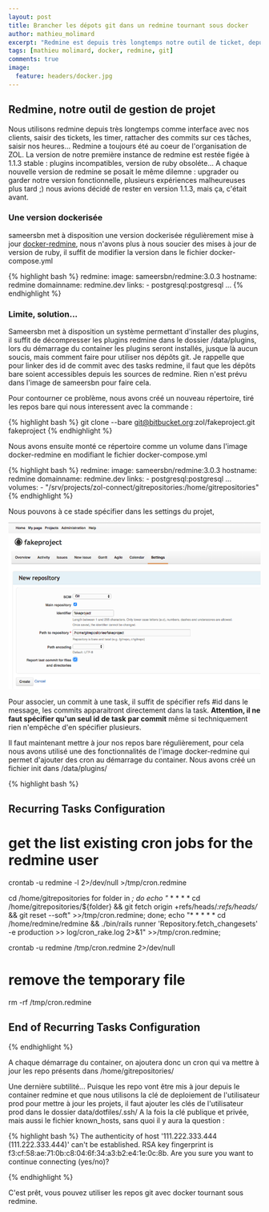 ```yaml
---
layout: post
title: Brancher les dépots git dans un redmine tournant sous docker 
author: mathieu_molimard
excerpt: "Redmine est depuis très longtemps notre outil de ticket, depuis quelques temps, nous le faisons tourner dans docker ce qui nous permet d'avoir facilement une version à jour, mais nous avions perdu la possibilité de rattacher les repo git au projet... Après quelques recherches, voilà comme nous avons contourné ce problème."
tags: [mathieu molimard, docker, redmine, git]
comments: true
image:
  feature: headers/docker.jpg
---
```


## Redmine, notre outil de gestion de projet

Nous utilisons redmine depuis très longtemps comme interface avec nos clients, saisir des tickets, les timer, rattacher des commits sur ces tâches, saisir nos heures... Redmine a toujours été au coeur de l'organisation de ZOL. La version de notre première instance de redmine est restée figée à 1.1.3 stable : plugins incompatibles, version de ruby obsoléte... A chaque nouvelle version de redmine se posait le même dilemne : upgrader ou garder notre version fonctionnelle, plusieurs expériences malheureuses plus tard ;) nous avions décidé de rester en version 1.1.3, mais ça, c'était avant.

### Une version dockerisée

sameersbn met à disposition une version dockerisée régulièrement mise à jour <a href='https://github.com/sameersbn/docker-redmine/' target='_blank'>docker-redmine</a>, nous n'avons plus à nous soucier des mises à jour de version de ruby, il suffit de modifier la version dans le fichier docker-compose.yml  
 
{% highlight bash %}
redmine:
  image: sameersbn/redmine:3.0.3
  hostname: redmine
  domainname: redmine.dev
  links:
    - postgresql:postgresql
...
{% endhighlight %}


### Limite, solution... 

Sameersbn met à disposition un système permettant d'installer des plugins, il suffit de décompresser les plugins redmine dans le dossier /data/plugins, lors du démarrage du container les plugins seront installés, jusque là aucun soucis, mais comment faire pour utiliser nos dépôts git. Je rappelle que pour linker des id de commit avec des tasks redmine, il faut que les dépôts bare soient accessibles depuis les sources de redmine. Rien n'est prévu dans l'image de sameersbn pour faire cela.

Pour contourner ce problème, nous avons créé un nouveau répertoire, tiré les repos bare qui nous interessent avec la commande : 

{% highlight bash %}
git clone --bare git@bitbucket.org:zol/fakeproject.git fakeproject
{% endhighlight %}

Nous avons ensuite monté ce répertoire comme un volume dans l'image docker-redmine en modifiant le fichier docker-compose.yml

{% highlight bash %}
redmine:
  image: sameersbn/redmine:3.0.3
  hostname: redmine
  domainname: redmine.dev
  links:
    - postgresql:postgresql
...
      volumes:
    - "/srv/projects/zol-connect/gitrepositories:/home/gitrepositories"
{% endhighlight %}

Nous pouvons à ce stade spécifier dans les settings du projet, 

<img src="/images/2015-08/redmine-git-settings.png">

Pour associer, un commit à une task, il suffit de spécifier refs #id dans le message, les commits apparaitront directement dans la task. **Attention, il ne faut spécifier qu'un seul id de task par commit** même si techniquement rien n'empêche d'en spécifier plusieurs. 

Il faut maintenant mettre à jour nos repos bare régulièrement, pour cela nous avons utilisé une des fonctionnalités de l'image docker-redmine qui permet d'ajouter des cron au démarrage du container. Nous avons créé un fichier init dans /data/plugins/

{% highlight bash %}
## Recurring Tasks Configuration

# get the list existing cron jobs for the redmine user
crontab -u redmine -l 2>/dev/null >/tmp/cron.redmine

cd /home/gitrepositories
for folder in *; do 
echo "* * * * *  cd /home/gitrepositories/${folder} && git fetch origin +refs/heads/*:refs/heads/* && git reset --soft" >>/tmp/cron.redmine;
done;
echo "* * * * *  cd /home/redmine/redmine && ./bin/rails runner 'Repository.fetch_changesets' -e production >> log/cron_rake.log 2>&1" >>/tmp/cron.redmine;

crontab -u redmine /tmp/cron.redmine 2>/dev/null


# remove the temporary file
rm -rf /tmp/cron.redmine

## End of Recurring Tasks Configuration

{% endhighlight %}

A chaque démarrage du container, on ajoutera donc un cron qui va mettre à jour les repo présents dans /home/gitrepositories/

Une dernière subtilité... Puisque les repo vont être mis à jour depuis le container redmine et que nous utilisons la clé de deploiement de l'utilisateur prod pour mettre à jour les projets, il faut ajouter les clés de l'utilisateur prod dans le dossier data/dotfiles/.ssh/
A la fois la clé publique et privée, mais aussi le fichier known_hosts, sans quoi il y aura la question : 

{% highlight bash %}
The authenticity of host '111.222.333.444 (111.222.333.444)' can't be established.
RSA key fingerprint is f3:cf:58:ae:71:0b:c8:04:6f:34:a3:b2:e4:1e:0c:8b.
Are you sure you want to continue connecting (yes/no)? 

{% endhighlight %}

C'est prêt, vous pouvez utiliser les repos git avec docker tournant sous redmine.